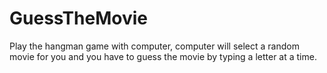 # GuessTheMovie
Play the hangman game with computer, computer will select a random movie for you and you have to guess the movie by typing a letter at a time.
